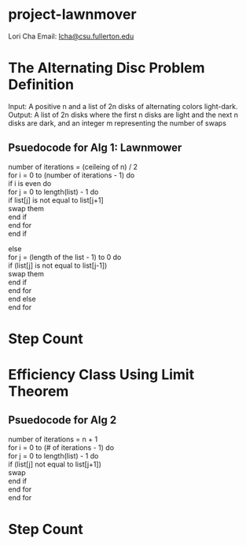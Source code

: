 # project-lawnmover

Lori Cha
Email: lcha@csu.fullerton.edu

# The Alternating Disc Problem Definition
Input: A positive n and a list of 2n disks of alternating colors light-dark.  <br />
Output: A list of 2n disks where the first n disks are light and the next n disks are dark, and an integer m representing the number of swaps

## Psuedocode for Alg 1: Lawnmower
number of iterations = (ceileing of n) / 2  <br />
for i = 0 to (number of iterations - 1) do  <br />
  if i is even do  <br />
    for j = 0 to length(list) - 1 do  <br />
      if list[j] is not equal to list[j+1]  <br />
        swap them  <br />
       end if  <br />
     end for  <br />
  end if  <br />
   
  else  <br />
    for j = (length of the list - 1) to 0 do  <br />
      if (list[j] is not equal to list[j-1])  <br />
        swap them  <br />
      end if  <br />
     end for  <br />
   end else  <br />
end for  <br />

# Step Count

# Efficiency Class Using Limit Theorem

## Psuedocode for Alg 2
number of iterations = n + 1  <br />
for i = 0 to (# of iterations - 1) do  <br />
  for j = 0 to length(list) - 1 do  <br />
    if (list[j] not equal to list[j+1])  <br />
      swap  <br />
    end if  <br />
  end for  <br />
end for  <br />

# Step Count
